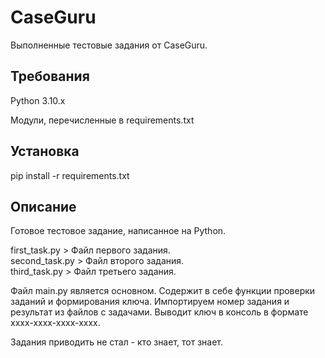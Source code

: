 # CaseGuru
Выполненные тестовые задания от CaseGuru.

## Требования
Python 3.10.x

Модули, перечисленные в requirements.txt

## Установка
pip install -r requirements.txt

## Описание
Готовое тестовое задание, написанное на Python.

first_task.py > Файл первого задания.<br />
second_task.py > Файл второго задания.<br />
third_task.py > Файл третьего задания.<br />


Файл main.py является основном. Содержит в себе функции проверки заданий и формирования ключа.
Импортируем номер задания и результат из файлов с задачами.
Выводит ключ в консоль в формате xxxx-xxxx-xxxx-xxxx.

Задания приводить не стал - кто знает, тот знает.
